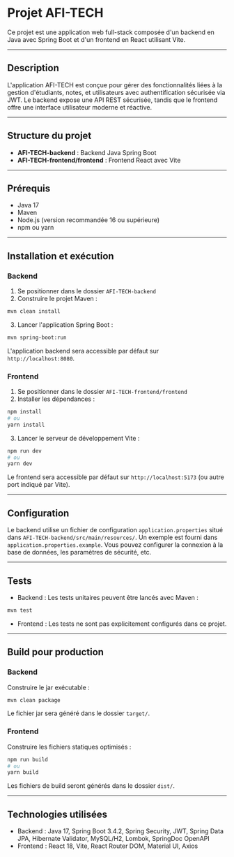 # Projet AFI-TECH

Ce projet est une application web full-stack composée d'un backend en Java avec Spring Boot et d'un frontend en React utilisant Vite.

---

## Description

L'application AFI-TECH est conçue pour gérer des fonctionnalités liées à la gestion d'étudiants, notes, et utilisateurs avec authentification sécurisée via JWT. Le backend expose une API REST sécurisée, tandis que le frontend offre une interface utilisateur moderne et réactive.

---

## Structure du projet

- **AFI-TECH-backend** : Backend Java Spring Boot
- **AFI-TECH-frontend/frontend** : Frontend React avec Vite

---

## Prérequis

- Java 17
- Maven
- Node.js (version recommandée 16 ou supérieure)
- npm ou yarn

---

## Installation et exécution

### Backend

1. Se positionner dans le dossier `AFI-TECH-backend`
2. Construire le projet Maven :

```bash
mvn clean install
```

3. Lancer l'application Spring Boot :

```bash
mvn spring-boot:run
```

L'application backend sera accessible par défaut sur `http://localhost:8080`.

### Frontend

1. Se positionner dans le dossier `AFI-TECH-frontend/frontend`
2. Installer les dépendances :

```bash
npm install
# ou
yarn install
```

3. Lancer le serveur de développement Vite :

```bash
npm run dev
# ou
yarn dev
```

Le frontend sera accessible par défaut sur `http://localhost:5173` (ou autre port indiqué par Vite).

---

## Configuration

Le backend utilise un fichier de configuration `application.properties` situé dans `AFI-TECH-backend/src/main/resources/`. Un exemple est fourni dans `application.properties.example`. Vous pouvez configurer la connexion à la base de données, les paramètres de sécurité, etc.

---

## Tests

- Backend : Les tests unitaires peuvent être lancés avec Maven :

```bash
mvn test
```

- Frontend : Les tests ne sont pas explicitement configurés dans ce projet.

---

## Build pour production

### Backend

Construire le jar exécutable :

```bash
mvn clean package
```

Le fichier jar sera généré dans le dossier `target/`.

### Frontend

Construire les fichiers statiques optimisés :

```bash
npm run build
# ou
yarn build
```

Les fichiers de build seront générés dans le dossier `dist/`.

---

## Technologies utilisées

- Backend : Java 17, Spring Boot 3.4.2, Spring Security, JWT, Spring Data JPA, Hibernate Validator, MySQL/H2, Lombok, SpringDoc OpenAPI
- Frontend : React 18, Vite, React Router DOM, Material UI, Axios

